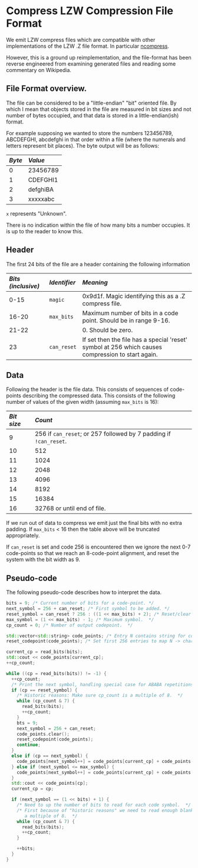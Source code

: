 # Compress LZW Compression File Format

We emit LZW compress files which are compatible with other implementations of the LZW .Z file
format.  In particular [ncompress](https://github.com/vapier/ncompress).

However, this is a ground up reimplementation, and the file-format has been reverse engineered from
examining generated files and reading some commentary on Wikipedia.

## File Format overview.

The file can be considered to be a "little-endian" "bit" oriented file.  By which I mean that
objects stored in the file are measured in bit sizes and not number of bytes occupied, and that
data is stored in a little-endian(ish) format.

For example supposing we wanted to store the numbers 123456789, ABCDEFGHI, abcdefghi in that order
within a file (where the numerals and letters represent bit places).  The byte output will be as
follows:

|  *Byte*  |  *Value*  |
| :------- | :-------- |
| 0 | 23456789 |
| 1 | CDEFGHI1 |
| 2 | defghiBA |
| 3 | xxxxxabc |

`x` represents "Unknown".

There is no indication within the file of how many bits a number occupies.  It is up to the reader
to know this.

## Header

The first 24 bits of the file are a header containing the following information

|  *Bits (inclusive)*  |  *Identifier*  |  *Meaning*  |
| :------------------- | :------------- | :---------- |
| 0-15 | `magic` | 0x9d1f.  Magic identifying this as a .Z compress file. |
| 16-20 | `max_bits` | Maximum number of bits in a code point.  Should be in range 9-16. |
| 21-22 | | 0.  Should be zero.  |
| 23 | `can_reset` | If set then the file has a special 'reset' symbol at 256 which causes compression to start again. |

## Data

Following the header is the file data.  This consists of sequences of code-points describing the
compressed data.  This consists of the following number of values of the given width (assuming
`max_bits` is 16):

|  *Bit size*  |  *Count*  |
| :----------- | :-------- |
| 9 | 256 if `can_reset`; or 257 followed by 7 padding if `!can_reset`.  |
| 10 | 512 |
| 11 | 1024 |
| 12 | 2048 |
| 13 | 4096 |
| 14 | 8192 |
| 15 | 16384 |
| 16 | 32768 or until end of file.  |

If we run out of data to compress we emit just the final bits with no extra padding.  If `max_bits`
< 16 then the table above will be truncated appropriately.

If `can_reset` is set and code 256 is encountered then we ignore the next 0-7 code-points so that we
reach an 8-code-point alignment, and reset the system with the bit width as 9.

## Pseudo-code

The following pseudo-code describes how to interpret the data.

```C++
bits = 9; /* Current number of bits for a code-point. */
next_symbol = 256 + can_reset; /* First symbol to be added. */
reset_symbol = can_reset ? 256 : ((1 << max_bits) + 2); /* Reset/clear symbol.  */
max_symbol = (1 << max_bits) - 1; /* Maximum symbol.  */
cp_count = 0; /* Number of output codepoint.  */

std::vector<std::string> code_points; /* Entry N contains string for code-point N. */
reset_codepoint(code_points); /* Set first 256 entries to map N -> char(N). */

current_cp = read_bits(bits);
std::cout << code_points[current_cp];
++cp_count;

while ((cp = read_bits(bits)) != -1) {
  ++cp_count;
  /* Print the next symbol, handling special case for ABABA repetitions.  */
  if (cp == reset_symbol) {
    /* Historic reasons: Make sure cp_count is a multiple of 8.  */
    while (cp_count & 7) {
      read_bits(bits);
      ++cp_count;
    }
    bts = 9;
    next_symbol = 256 + can_reset;
    code_points.clear();
    reset_codepoint(code_points);
    continue;
  }
  else if (cp == next_symbol) {
    code_points[next_symbol++] = code_points[current_cp] + code_points[current_cp][0];
  } else if (next_symbol <= max_symbol) {
    code_points[next_symbol++] = code_points[current_cp] + code_points[cp][0];
  }
  std::cout << code_points[cp];
  current_cp = cp;

  if (next_symbol == (1 << bits) + 1) {
    /* Need to up the number of bits to read for each code symbol.  */
    /* First because of "historic reasons" we need to read enough blank code points to cp_count is
       a multiple of 8.  */
    while (cp_count & 7) {
      read_bits(bits);
      ++cp_count;
    }

    ++bits;
  }
}
```
